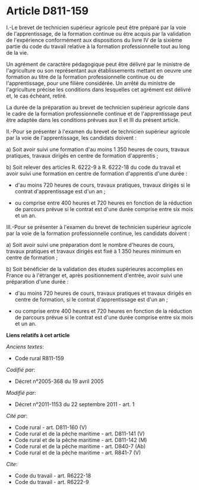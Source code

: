# Article D811-159

I.-Le brevet de technicien supérieur agricole peut être préparé par la voie de l'apprentissage, de la formation continue ou
être acquis par la validation de l'expérience conformément aux dispositions du livre IV de la sixième partie du code du
travail relative à la formation professionnelle tout au long de la vie. 

Un agrément de caractère pédagogique peut être délivré par le ministre de l'agriculture ou son représentant aux
établissements mettant en oeuvre une formation au titre de la formation professionnelle continue ou de l'apprentissage, pour
une filière considérée. Un arrêté du ministre de l'agriculture précise les conditions dans lesquelles cet agrément est
délivré et, le cas échéant, retiré. 

La durée de la préparation au brevet de technicien supérieur agricole dans le cadre de la formation professionnelle continue
et de l'apprentissage peut être adaptée dans les conditions prévues aux II et III du présent article. 

II.-Pour se présenter à l'examen du brevet de technicien supérieur agricole par la voie de l'apprentissage, les candidats
doivent : 

a) Soit avoir suivi une formation d'au moins 1 350 heures de cours, travaux pratiques, travaux dirigés en centre de formation
d'apprentis ; 

b) Soit relever des articles R. 6222-9 à R. 6222-18 du code du travail et avoir suivi une formation en centre de formation
d'apprentis d'une durée :

- d'au moins 720 heures de cours, travaux pratiques, travaux dirigés si le contrat d'apprentissage est d'un an ;

- ou comprise entre 400 heures et 720 heures en fonction de la réduction de parcours prévue si le contrat est d'une durée
comprise entre six mois et un an. 

III.-Pour se présenter à l'examen du brevet de technicien supérieur agricole par la voie de la formation professionnelle
continue, les candidats doivent : 

a) Soit avoir suivi une préparation dont le nombre d'heures de cours, travaux pratiques et travaux dirigés est fixé à 1 350
heures minimum en centre de formation ; 

b) Soit bénéficier de la validation des études supérieures accomplies en France ou à l'étranger et, après positionnement
d'entrée, avoir suivi une préparation d'une durée :

- d'au moins 720 heures de cours, travaux pratiques et travaux dirigés en centre de formation, si le contrat d'apprentissage
est d'un an ;

- ou comprise entre 400 heures et 720 heures en fonction de la réduction de parcours prévue si le contrat est d'une durée
comprise entre six mois et un an.

**Liens relatifs à cet article**

_Anciens textes_:

  - Code rural R811-159

_Codifié par_:

  - Décret n°2005-368 du 19 avril 2005

_Modifié par_:

  - Décret n°2011-1153 du 22 septembre 2011 - art. 1

_Cité par_:

  - Code rural - art. D811-160 (V)
  - Code rural et de la pêche maritime - art. D811-141 (V)
  - Code rural et de la pêche maritime - art. D811-142 (M)
  - Code rural et de la pêche maritime - art. D840-7 (Ab)
  - Code rural et de la pêche maritime - art. R841-7 (V)

_Cite_:

  - Code du travail - art. R6222-18
  - Code du travail - art. R6222-9
